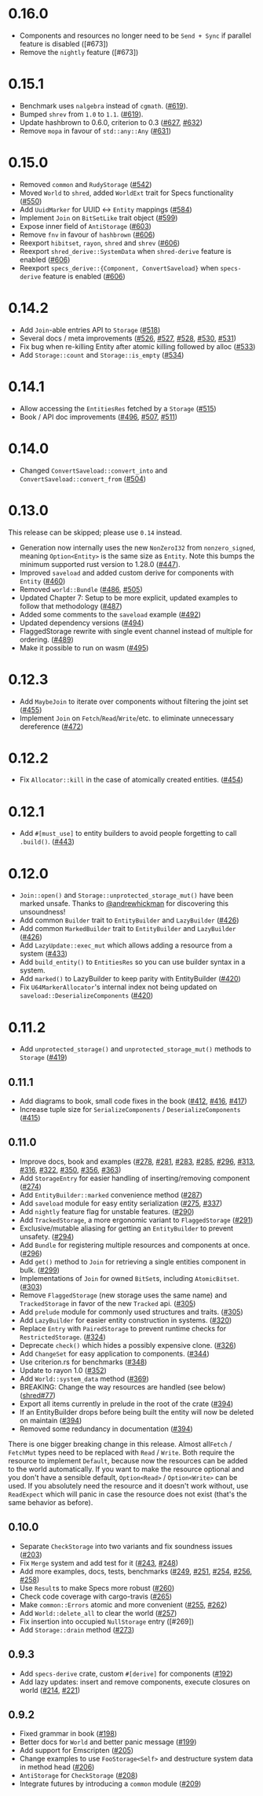 # 0.16.0

* Components and resources no longer need to be `Send + Sync` if parallel feature is disabled ([#673])
* Remove the `nightly` feature ([#673])

[#672]: https://github.com/slide-rs/specs/pull/672

# 0.15.1

* Benchmark uses `nalgebra` instead of `cgmath`. ([#619]).
* Bumped `shrev` from `1.0` to `1.1`. ([#619]).
* Update hashbrown to 0.6.0, criterion to 0.3 ([#627], [#632])
* Remove `mopa` in favour of `std::any::Any` ([#631])

[#619]: https://github.com/slide-rs/specs/pull/619
[#627]: https://github.com/slide-rs/specs/pull/627
[#631]: https://github.com/slide-rs/specs/pull/631
[#632]: https://github.com/slide-rs/specs/pull/632

# 0.15.0

* Removed `common` and `RudyStorage` ([#542])
* Moved `World` to `shred`, added `WorldExt` trait for Specs functionality ([#550])
* Add `UuidMarker` for UUID <-> `Entity` mappings ([#584])
* Implement `Join` on `BitSetLike` trait object ([#599])
* Expose inner field of `AntiStorage` ([#603])
* Remove `fnv` in favour of `hashbrown` ([#606])
* Reexport `hibitset`, `rayon`, `shred` and `shrev` ([#606])
* Reexport `shred_derive::SystemData` when `shred-derive` feature is enabled ([#606])
* Reexport `specs_derive::{Component, ConvertSaveload}` when `specs-derive` feature is enabled
([#606])

[#542]: https://github.com/slide-rs/specs/pull/542
[#550]: https://github.com/slide-rs/specs/pull/550
[#584]: https://github.com/slide-rs/specs/pull/584
[#599]: https://github.com/slide-rs/specs/pull/599
[#603]: https://github.com/slide-rs/specs/pull/603
[#606]: https://github.com/slide-rs/specs/pull/606

# 0.14.2

* Add `Join`-able entries API to `Storage` ([#518])
* Several docs / meta improvements ([#526], [#527], [#528], [#530], [#531])
* Fix bug when re-killing Entity after atomic killing followed by alloc ([#533])
* Add `Storage::count` and `Storage::is_empty` ([#534])

[#518]: https://github.com/slide-rs/specs/pull/518
[#526]: https://github.com/slide-rs/specs/pull/526
[#527]: https://github.com/slide-rs/specs/pull/527
[#528]: https://github.com/slide-rs/specs/pull/528
[#530]: https://github.com/slide-rs/specs/pull/530
[#531]: https://github.com/slide-rs/specs/pull/531
[#533]: https://github.com/slide-rs/specs/pull/533
[#534]: https://github.com/slide-rs/specs/pull/534

# 0.14.1

* Allow accessing the `EntitiesRes` fetched by a `Storage` ([#515])
* Book / API doc improvements ([#496], [#507], [#511])

[#496]: https://github.com/slide-rs/specs/pull/496
[#507]: https://github.com/slide-rs/specs/pull/507
[#511]: https://github.com/slide-rs/specs/pull/511
[#515]: https://github.com/slide-rs/specs/pull/515

# 0.14.0

* Changed `ConvertSaveload::convert_into` and `ConvertSaveload::convert_from` ([#504])

[#504]: https://github.com/slide-rs/specs/pull/504

# 0.13.0

This release can be skipped; please use `0.14` instead.

* Generation now internally uses the new `NonZeroI32` from `nonzero_signed`, meaning `Option<Entity>` is the same
  size as `Entity`. Note this bumps the minimum supported rust version to 1.28.0 ([#447]).
* Improved `saveload` and added custom derive for components with `Entity` ([#460])
* Removed `world::Bundle` ([#486], [#505])
* Updated Chapter 7: Setup to be more explicit, updated examples to follow that methodology ([#487])
* Added some comments to the `saveload` example ([#492])
* Updated dependency versions ([#494])
* FlaggedStorage rewrite with single event channel instead of multiple for ordering. ([#489])
* Make it possible to run on wasm ([#495])

[#447]: https://github.com/slide-rs/specs/pull/447
[#460]: https://github.com/slide-rs/specs/pull/460
[#486]: https://github.com/slide-rs/specs/pull/486
[#487]: https://github.com/slide-rs/specs/pull/487
[#489]: https://github.com/slide-rs/specs/pull/489
[#492]: https://github.com/slide-rs/specs/pull/492
[#494]: https://github.com/slide-rs/specs/pull/494
[#495]: https://github.com/slide-rs/specs/pull/495
[#505]: https://github.com/slide-rs/specs/pull/505

# 0.12.3

* Add `MaybeJoin` to iterate over components without filtering the joint set ([#455])
* Implement `Join` on `Fetch`/`Read`/`Write`/etc. to eliminate unnecessary dereference ([#472])

[#455]: https://github.com/slide-rs/specs/pull/455
[#472]: https://github.com/slide-rs/specs/pull/472

# 0.12.2

* Fix `Allocator::kill` in the case of atomically created entities. ([#454])

[#454]: https://github.com/slide-rs/specs/pull/454

# 0.12.1

* Add `#[must_use]` to entity builders to avoid people forgetting to call `.build()`. ([#443])

[#443]: https://github.com/slide-rs/specs/pull/443

# 0.12.0

* `Join::open()` and `Storage::unprotected_storage_mut()` have been marked unsafe.
Thanks to [@andrewhickman](https://github.com/andrewhickman) for discovering this
unsoundness!
* Add common `Builder` trait to `EntityBuilder` and `LazyBuilder` ([#426])
* Add common `MarkedBuilder` trait to `EntityBuilder` and `LazyBuilder` ([#426])
* Add `LazyUpdate::exec_mut` which allows adding a resource from a system ([#433])
* Add `build_entity()` to `EntitiesRes` so you can use builder syntax in a system.
* Add `marked()` to LazyBuilder to keep parity with EntityBuilder ([#420])
* Fix `U64MarkerAllocator`'s internal index not being updated on `saveload::DeserializeComponents` ([#420])

[#426]: https://github.com/slide-rs/specs/pull/426
[#420]: https://github.com/slide-rs/specs/pull/420
[#433]: https://github.com/slide-rs/specs/pull/433

# 0.11.2

* Add `unprotected_storage()` and `unprotected_storage_mut()` methods to `Storage` ([#419])

[#419]: https://github.com/slide-rs/specs/pull/419

## 0.11.1

* Add diagrams to book, small code fixes in the book ([#412], [#416], [#417])
* Increase tuple size for `SerializeComponents` / `DeserializeComponents` ([#415])

[#412]: https://github.com/slide-rs/specs/pull/412
[#415]: https://github.com/slide-rs/specs/pull/415
[#416]: https://github.com/slide-rs/specs/pull/416
[#417]: https://github.com/slide-rs/specs/pull/417

## 0.11.0

* Improve docs, book and examples ([#278], [#281], [#283], [#285], [#296], [#313], [#316], [#322], [#350], [#356], [#363])
* Add `StorageEntry` for easier handling of inserting/removing component ([#274])
* Add `EntityBuilder::marked` convenience method ([#287])
* Add `saveload` module for easy entity serialization ([#275], [#337])
* Add `nightly` feature flag for unstable features. ([#290])
* Add `TrackedStorage`, a more ergonomic variant to `FlaggedStorage` ([#291])
* Exclusive/mutable aliasing for getting an `EntityBuilder` to prevent unsafety. ([#294])
* Add `Bundle` for registering multiple resources and components at once. ([#296])
* Add `get()` method to `Join` for retrieving a single entities component in bulk. ([#299])
* Implementations of `Join` for owned `BitSet`s, including `AtomicBitset`. ([#303])
* Remove `FlaggedStorage` (new storage uses the same name) and `TrackedStorage` in favor of the new `Tracked` api. ([#305])
* Add `prelude` module for commonly used structures and traits. ([#305])
* Add `LazyBuilder` for easier entity construction in systems. ([#320])
* Replace `Entry` with `PairedStorage` to prevent runtime checks for `RestrictedStorage`. ([#324])
* Deprecate `check()` which hides a possibly expensive clone. ([#326])
* Add `ChangeSet` for easy application to components. ([#344])
* Use criterion.rs for benchmarks ([#348])
* Update to rayon 1.0 ([#352])
* Add `World::system_data` method ([#369])
* BREAKING: Change the way resources are handled (see below) ([shred#77])
* Export all items currently in prelude in the root of the crate ([#394])
* If an EntityBuilder drops before being built the entity will now be deleted on maintain ([#394])
* Removed some redundancy in documentation ([#394])

There is one bigger breaking change in this release. Almost all`Fetch` / `FetchMut` types need to be replaced
with `Read` / `Write`. Both require the resource to implement `Default`, because now the resources can be
added to the world automatically. If you want to make the resource optional and you don't have a sensible
default, `Option<Read>` / `Option<Write>` can be used. If you absolutely need the resource and it doesn't
work without, use `ReadExpect` which will panic in case the resource does not exist (that's the same
behavior as before).

[#274]: https://github.com/slide-rs/specs/pull/274
[#275]: https://github.com/slide-rs/specs/pull/275
[#278]: https://github.com/slide-rs/specs/pull/278
[#281]: https://github.com/slide-rs/specs/pull/281
[#283]: https://github.com/slide-rs/specs/pull/283
[#285]: https://github.com/slide-rs/specs/pull/285
[#287]: https://github.com/slide-rs/specs/pull/287
[#290]: https://github.com/slide-rs/specs/pull/290
[#291]: https://github.com/slide-rs/specs/pull/291
[#294]: https://github.com/slide-rs/specs/pull/294
[#296]: https://github.com/slide-rs/specs/pull/296
[#297]: https://github.com/slide-rs/specs/pull/297
[#299]: https://github.com/slide-rs/specs/pull/299
[#303]: https://github.com/slide-rs/specs/pull/303
[#305]: https://github.com/slide-rs/specs/pull/305
[#313]: https://github.com/slide-rs/specs/pull/313
[#316]: https://github.com/slide-rs/specs/pull/316
[#320]: https://github.com/slide-rs/specs/pull/320
[#322]: https://github.com/slide-rs/specs/pull/322
[#324]: https://github.com/slide-rs/specs/pull/324
[#326]: https://github.com/slide-rs/specs/pull/326
[#337]: https://github.com/slide-rs/specs/pull/337
[#344]: https://github.com/slide-rs/specs/pull/344
[#348]: https://github.com/slide-rs/specs/pull/348
[#350]: https://github.com/slide-rs/specs/pull/350
[#352]: https://github.com/slide-rs/specs/pull/352
[#356]: https://github.com/slide-rs/specs/pull/356
[#363]: https://github.com/slide-rs/specs/pull/363
[#369]: https://github.com/slide-rs/specs/pull/369
[#394]: https://github.com/slide-rs/specs/pull/394

[shred#77]: https://github.com/slide-rs/shred/pull/77

## 0.10.0

* Separate `CheckStorage` into two variants and fix soundness issues ([#203])
* Fix `Merge` system and add test for it ([#243], [#248])
* Add more examples, docs, tests, benchmarks ([#249], [#251], [#254], [#256], [#258])
* Use `Result`s to make Specs more robust ([#260])
* Check code coverage with cargo-travis ([#265])
* Make `common::Errors` atomic and more convenient ([#255], [#262])
* Add `World::delete_all` to clear the world ([#257])
* Fix insertion into occupied `NullStorage` entry ([#269])
* Add `Storage::drain` method ([#273])

[#203]: https://github.com/slide-rs/specs/pull/203
[#243]: https://github.com/slide-rs/specs/pull/243
[#248]: https://github.com/slide-rs/specs/pull/248
[#249]: https://github.com/slide-rs/specs/pull/249
[#251]: https://github.com/slide-rs/specs/pull/251
[#254]: https://github.com/slide-rs/specs/pull/254
[#255]: https://github.com/slide-rs/specs/pull/255
[#256]: https://github.com/slide-rs/specs/pull/256
[#257]: https://github.com/slide-rs/specs/pull/257
[#258]: https://github.com/slide-rs/specs/pull/258
[#260]: https://github.com/slide-rs/specs/pull/260
[#262]: https://github.com/slide-rs/specs/pull/262
[#265]: https://github.com/slide-rs/specs/pull/265
[#273]: https://github.com/slide-rs/specs/pull/273

## 0.9.3

* Add `specs-derive` crate, custom `#[derive]` for components ([#192])
* Add lazy updates: insert and remove components, execute closures on world ([#214], [#221])

[#192]: https://github.com/slide-rs/specs/pull/192
[#214]: https://github.com/slide-rs/specs/pull/214
[#221]: https://github.com/slide-rs/specs/pull/221

## 0.9.2
* Fixed grammar in book ([#198])
* Better docs for `World` and better panic message ([#199])
* Add support for Emscripten ([#205])
* Change examples to use `FooStorage<Self>` and destructure system data in method head ([#206])
* `AntiStorage` for `CheckStorage` ([#208])
* Integrate futures by introducing a `common` module ([#209])

[#198]: https://github.com/slide-rs/specs/pull/198
[#199]: https://github.com/slide-rs/specs/pull/199
[#205]: https://github.com/slide-rs/specs/pull/205
[#206]: https://github.com/slide-rs/specs/pull/206
[#208]: https://github.com/slide-rs/specs/pull/208
[#209]: https://github.com/slide-rs/specs/pull/209
[#214]: https://github.com/slide-rs/specs/pull/214
